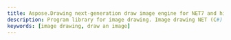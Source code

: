 ```yaml
---
title: Aspose.Drawing next-generation draw image engine for NET7 and higher
description: Program library for image drawing. Image drawing NET (C#) programming.
keywords: [image drawing, draw an image]
---
```

